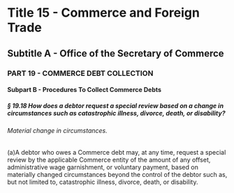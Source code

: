 
# Title 15 - Commerce and Foreign Trade
## Subtitle A - Office of the Secretary of Commerce
### PART 19 - COMMERCE DEBT COLLECTION
#### Subpart B - Procedures To Collect Commerce Debts
##### § 19.18 How does a debtor request a special review based on a change in circumstances such as catastrophic illness, divorce, death, or disability?
###### Material change in circumstances.

(a)A debtor who owes a Commerce debt may, at any time, request a special review by the applicable Commerce entity of the amount of any offset, administrative wage garnishment, or voluntary payment, based on materially changed circumstances beyond the control of the debtor such as, but not limited to, catastrophic illness, divorce, death, or disability.
